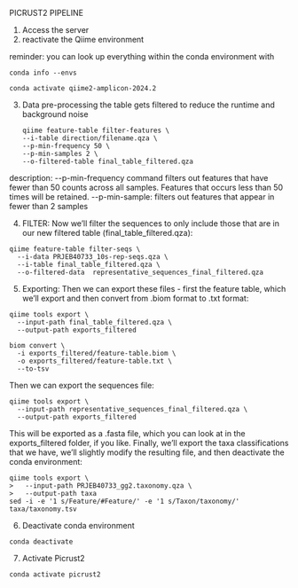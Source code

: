 PICRUST2 PIPELINE

1. Access the server
2. reactivate the Qiime environment

reminder: you can look up everything within the conda environment with
```
conda info --envs
```

```
conda activate qiime2-amplicon-2024.2
```

3. Data pre-processing
   the table gets filtered to reduce the runtime and background noise

   ```
   qiime feature-table filter-features \
   --i-table direction/filename.qza \
   --p-min-frequency 50 \
   --p-min-samples 2 \
   --o-filtered-table final_table_filtered.qza

description:
--p-min-frequency command filters out features that have fewer than 50 counts across all samples. Features that occurs less than 50 times will be retained.
--p-min-sample: filters out features that appear in fewer than 2 samples


 4. FILTER: Now we’ll filter the sequences to only include those that are in our new filtered table (final_table_filtered.qza):

```
qiime feature-table filter-seqs \
  --i-data PRJEB40733_10s-rep-seqs.qza \
  --i-table final_table_filtered.qza \
  --o-filtered-data  representative_sequences_final_filtered.qza
  ```


5. Exporting: Then we can export these files - first the feature table, which we’ll export and then convert from .biom format to .txt format:

```
qiime tools export \
  --input-path final_table_filtered.qza \
  --output-path exports_filtered
  
biom convert \
  -i exports_filtered/feature-table.biom \
  -o exports_filtered/feature-table.txt \
  --to-tsv
```

Then we can export the sequences file:

```
qiime tools export \
  --input-path representative_sequences_final_filtered.qza \
  --output-path exports_filtered
```

This will be exported as a .fasta file, which you can look at in the exports_filtered folder, if you like.
Finally, we’ll export the taxa classifications that we have, we’ll slightly modify the resulting file, and then deactivate the conda environment:

```
qiime tools export \
>   --input-path PRJEB40733_gg2.taxonomy.qza \
>   --output-path taxa
sed -i -e '1 s/Feature/#Feature/' -e '1 s/Taxon/taxonomy/' taxa/taxonomy.tsv
```

6. Deactivate conda environment
```
conda deactivate
```

7. Activate Picrust2
   
```
conda activate picrust2
```

